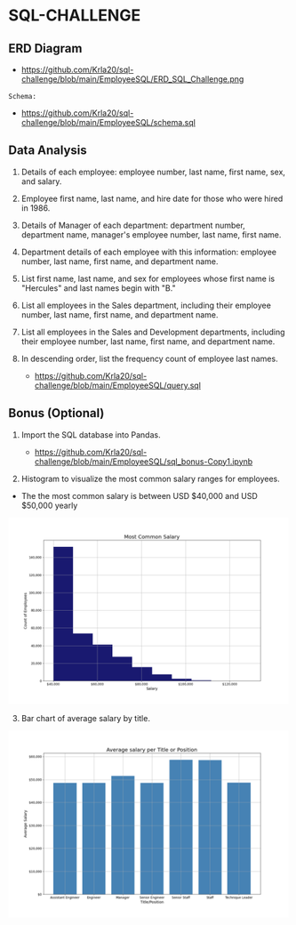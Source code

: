 

# SQL-CHALLENGE

## ERD Diagram
   - https://github.com/Krla20/sql-challenge/blob/main/EmployeeSQL/ERD_SQL_Challenge.png

    Schema: 
   - https://github.com/Krla20/sql-challenge/blob/main/EmployeeSQL/schema.sql
    
## Data Analysis

1. Details of each employee: employee number, last name, first name, sex, and salary.
2. Employee first name, last name, and hire date for those who were hired in 1986.
3. Details of Manager of each department: department number, department name, manager's employee number, last name, first name.
4. Department details  of each employee with this information: employee number, last name, first name, and department name.
5. List first name, last name, and sex for employees whose first name is "Hercules" and last names begin with "B."
6. List all employees in the Sales department, including their employee number, last name, first name, and department name.
7. List all employees in the Sales and Development departments, including their employee number, last name, first name, and department name.
8. In descending order, list the frequency count of employee last names.

   - https://github.com/Krla20/sql-challenge/blob/main/EmployeeSQL/query.sql

## Bonus (Optional)

1. Import the SQL database into Pandas.

   - https://github.com/Krla20/sql-challenge/blob/main/EmployeeSQL/sql_bonus-Copy1.ipynb

2. Histogram to visualize the most common salary ranges for employees.
  - The the most common salary is between USD $40,000 and USD $50,000 yearly
  
![alt_text](https://github.com/Krla20/sql-challenge/blob/main/EmployeeSQL/Images/Most_Common_Salary.png)

3. Bar chart of average salary by title.

![alt_text](https://github.com/Krla20/sql-challenge/blob/main/EmployeeSQL/Images/Avg_Salary_Title.png?raw=true)
